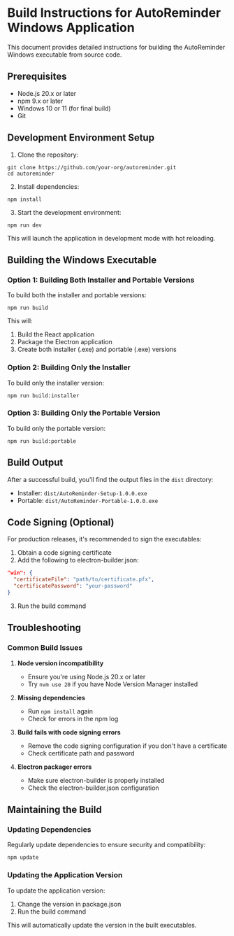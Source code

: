 # Build Instructions for AutoReminder Windows Application

This document provides detailed instructions for building the AutoReminder Windows executable from source code.

## Prerequisites

- Node.js 20.x or later
- npm 9.x or later
- Windows 10 or 11 (for final build)
- Git

## Development Environment Setup

1. Clone the repository:
```
git clone https://github.com/your-org/autoreminder.git
cd autoreminder
```

2. Install dependencies:
```
npm install
```

3. Start the development environment:
```
npm run dev
```

This will launch the application in development mode with hot reloading.

## Building the Windows Executable

### Option 1: Building Both Installer and Portable Versions

To build both the installer and portable versions:

```
npm run build
```

This will:
1. Build the React application
2. Package the Electron application
3. Create both installer (.exe) and portable (.exe) versions

### Option 2: Building Only the Installer

To build only the installer version:

```
npm run build:installer
```

### Option 3: Building Only the Portable Version

To build only the portable version:

```
npm run build:portable
```

## Build Output

After a successful build, you'll find the output files in the `dist` directory:

- Installer: `dist/AutoReminder-Setup-1.0.0.exe`
- Portable: `dist/AutoReminder-Portable-1.0.0.exe`

## Code Signing (Optional)

For production releases, it's recommended to sign the executables:

1. Obtain a code signing certificate
2. Add the following to electron-builder.json:
```json
"win": {
  "certificateFile": "path/to/certificate.pfx",
  "certificatePassword": "your-password"
}
```
3. Run the build command

## Troubleshooting

### Common Build Issues

1. **Node version incompatibility**
   - Ensure you're using Node.js 20.x or later
   - Try `nvm use 20` if you have Node Version Manager installed

2. **Missing dependencies**
   - Run `npm install` again
   - Check for errors in the npm log

3. **Build fails with code signing errors**
   - Remove the code signing configuration if you don't have a certificate
   - Check certificate path and password

4. **Electron packager errors**
   - Make sure electron-builder is properly installed
   - Check the electron-builder.json configuration

## Maintaining the Build

### Updating Dependencies

Regularly update dependencies to ensure security and compatibility:

```
npm update
```

### Updating the Application Version

To update the application version:

1. Change the version in package.json
2. Run the build command

This will automatically update the version in the built executables.

